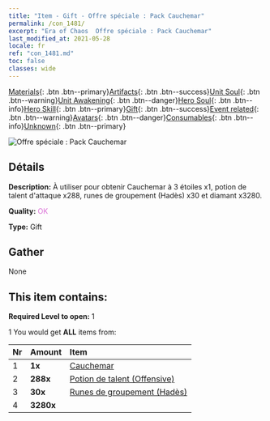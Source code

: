 ```yaml
---
title: "Item - Gift - Offre spéciale : Pack Cauchemar"
permalink: /con_1481/
excerpt: "Era of Chaos  Offre spéciale : Pack Cauchemar"
last_modified_at: 2021-05-28
locale: fr
ref: "con_1481.md"
toc: false
classes: wide
---
```

 [Materials](/ItemsFR/){: .btn .btn--primary}[Artifacts](/ItemsFR/Artifacts/){: .btn .btn--success}[Unit Soul](/ItemsFR/UnitSoul/){: .btn .btn--warning}[Unit Awakening](/ItemsFR/UnitAwakening/){: .btn .btn--danger}[Hero Soul](/ItemsFR/HeroSoul/){: .btn .btn--info}[Hero Skill](/ItemsFR/HeroSkill/){: .btn .btn--primary}[Gift](/ItemsFR/Gift/){: .btn .btn--success}[Event related](/ItemsFR/Events/){: .btn .btn--warning}[Avatars](/ItemsFR/Avatars/){: .btn .btn--danger}[Consumables](/ItemsFR/Consumables/){: .btn .btn--info}[Unknown](/ItemsFR/Unknown/){: .btn .btn--primary}

 ![Offre spéciale : Pack Cauchemar](/images/t/i_907095.png)

## Détails
 **Description:** À utiliser pour obtenir Cauchemar à 3 étoiles x1, potion de talent d'attaque x288, runes de groupement (Hadès) x30 et diamant x3280.

 **Quality:** <span style="color: #DA70D6">OK</span>

 **Type:** Gift

## Gather

  None

## This item contains:

 **Required Level to open:** 1

 1 You would get **ALL** items  from:

  | Nr | Amount |     Item    |
  |:---|:-------|:------------|
  | 1 |  **1x** | [Cauchemar](/fr/units/Nightmare/) |  | 
  | 2 |  **288x** | [Potion de talent (Offensive)](/ItemsFR/con_786/) |  | 
  | 3 |  **30x** | [Runes de groupement (Hadès)](/ItemsFR/con_777/) |  | 
  | 4 |  **3280x** | <i class="fas fa-gem"/> |  | 
